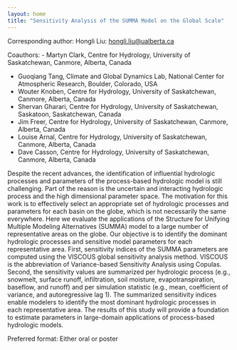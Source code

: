 ```yaml
---
layout: home
title: "Sensitivity Analysis of the SUMMA Model on the Global Scale"
---
```



Corresponding author: Hongli Liu: hongli.liu@ualberta.ca

Coauthors: - Martyn Clark, Centre for Hydrology, University of Saskatchewan, Canmore, Alberta, Canada
 - Guoqiang Tang, Climate and Global Dynamics Lab, National Center for Atmospheric Research, Boulder, Colorado, USA
 - Wouter Knoben, Centre for Hydrology, University of Saskatchewan, Canmore, Alberta, Canada
 - Shervan Gharari, Centre for Hydrology, University of Saskatchewan, Saskatoon, Saskatchewan, Canada
 - Jim Freer, Centre for Hydrology, University of Saskatchewan, Canmore, Alberta, Canada
 - Louise Arnal, Centre for Hydrology, University of Saskatchewan, Canmore, Alberta, Canada
 - Dave Casson, Centre for Hydrology, University of Saskatchewan, Canmore, Alberta, Canada 

Despite the recent advances, the identification of influential hydrologic processes and parameters of the process-based hydrologic model is still challenging. Part of the reason is the uncertain and interacting hydrologic process and the high dimensional parameter space. The motivation for this work is to effectively select an appropriate set of hydrologic processes and parameters for each basin on the globe, which is not necessarily the same everywhere. Here we evaluate the applications of the Structure for Unifying Multiple Modeling Alternatives (SUMMA) model to a large number of representative areas on the globe. Our objective is to identify the dominant hydrologic processes and sensitive model parameters for each representative area. First, sensitivity indices of the SUMMA parameters are computed using the VISCOUS global sensitivity analysis method. VISCOUS is the abbreviation of Variance-based Sensitivity Analysis using Copulas. Second, the sensitivity values are summarized per hydrologic process (e.g., snowmelt, surface runoff, infiltration, soil moisture, evapotranspiration, baseflow, and runoff) and per simulation statistic (e.g., mean, coefficient of variance, and autoregressive lag 1). The summarized sensitivity indices enable modelers to identify the most dominant hydrologic processes in each representative area. The results of this study will provide a foundation to estimate parameters in large-domain applications of process-based hydrologic models.

Preferred format: Either oral or poster
